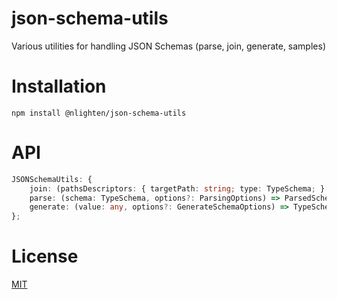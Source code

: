# json-schema-utils

Various utilities for handling JSON Schemas (parse, join, generate, samples)

# Installation

`npm install @nlighten/json-schema-utils`

# API

```typescript
JSONSchemaUtils: {
    join: (pathsDescriptors: { targetPath: string; type: TypeSchema; }[], options?: JoinOptions) => TypeSchema;
    parse: (schema: TypeSchema, options?: ParsingOptions) => ParsedSchema;
    generate: (value: any, options?: GenerateSchemaOptions) => TypeSchema;
};

```

# License
[MIT](./LICENSE)